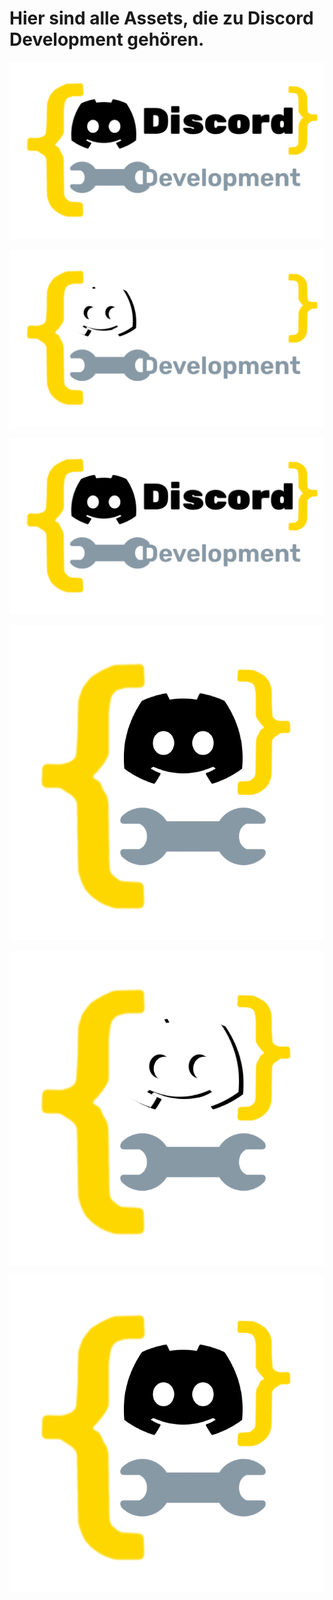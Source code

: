 # Hier sind alle Assets, die zu Discord Development gehören.

![banner-dsc-dev transparent.png](https://raw.githubusercontent.com/DiscordDevelopment/.github/main/assets/banner-dsc-dev%20transparent.png)

![banner-dsc-dev white (1).png](https://raw.githubusercontent.com/DiscordDevelopment/.github/main/assets/banner-dsc-dev%20white%20(1).png)

![banner-dsc-dev.png](https://raw.githubusercontent.com/DiscordDevelopment/.github/main/assets/banner-dsc-dev.png)

![logo-dsc-dev transparent.png](https://raw.githubusercontent.com/DiscordDevelopment/.github/main/assets/logo-dsc-dev%20transparent.png)

![logo-dsc-dev white2 (1).png](https://raw.githubusercontent.com/DiscordDevelopment/.github/main/assets/logo-dsc-dev%20white2%20(1).png)

![logo-dsc-dev.png](https://raw.githubusercontent.com/DiscordDevelopment/.github/main/assets/logo-dsc-dev.png)
